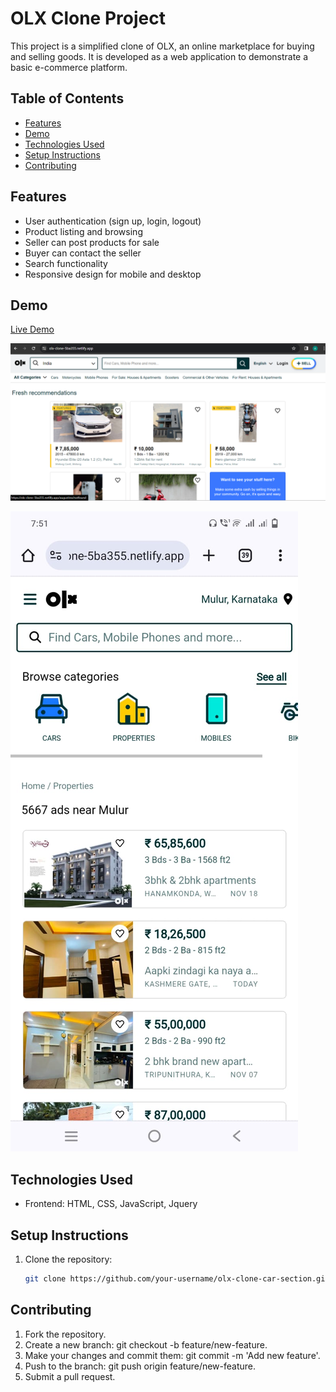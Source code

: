 # OLX Clone Project

This project is a simplified clone of OLX, an online marketplace for buying and selling goods. It is developed as a web application to demonstrate a basic e-commerce platform.

## Table of Contents

- [Features](#features)
- [Demo](#demo)
- [Technologies Used](#technologies-used)
- [Setup Instructions](#setup-instructions)
- [Contributing](#contributing)

## Features

- User authentication (sign up, login, logout)
- Product listing and browsing
- Seller can post products for sale
- Buyer can contact the seller
- Search functionality
- Responsive design for mobile and desktop

## Demo

[Live Demo](https://olx-clone-5ba355.netlify.app/) 

![OLX Desktop Clone Screenshot](./assets/images/desktop.png)

![OLX Mobile Clone Screenshot](./assets/images/mobile.jpeg)

## Technologies Used

- Frontend: HTML, CSS, JavaScript, Jquery

## Setup Instructions

1. Clone the repository:

   ```bash
   git clone https://github.com/your-username/olx-clone-car-section.git

## Contributing

1. Fork the repository.
2. Create a new branch: git checkout -b feature/new-feature.
3. Make your changes and commit them: git commit -m 'Add new feature'.
4. Push to the branch: git push origin feature/new-feature.
5. Submit a pull request.